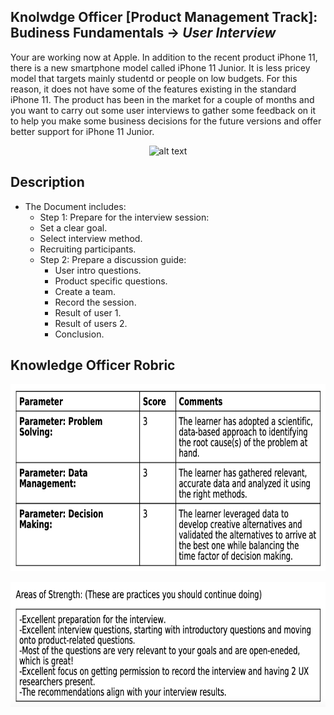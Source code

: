 ## Knolwdge Officer [Product Management Track]: Budiness Fundamentals -> _User Interview_
Your are working now at Apple. In addition to the recent product iPhone 11, there is a new smartphone model called iPhone 11 Junior. It is less pricey model that targets mainly studentd or people on low budgets. For this reason, it does not have some of the features existing in the standard iPhone 11. The product has been in the market for a couple of months and you want to carry out some user interviews to gather some feedback on it to help you make some business decisions for the future versions and offer better support for iPhone 11 Junior.

<p align="center">
<img src="https://github.com/yarahisham/Apple_Iphone_Junior_CaseStudy-User_Interview/blob/main/Images/Screen%20Shot%202021-04-27%20at%207.18.46%20PM.jpg" alt="alt text" width="700" height="100" >
</p>

## Description
- The Document includes:
  - Step 1: Prepare for the interview session:
   - Set a clear goal.
   - Select interview method.
   - Recruiting participants.
  - Step 2: Prepare a discussion guide:
    - User intro questions.
    - Product specific questions.
    - Create a team.
    - Record the session.
    - Result of user 1.
    - Result of users 2.
    - Conclusion.

## Knowledge Officer Robric
<p align="center">
<img src="https://github.com/yarahisham/Apple_Iphone_Junior-User_Interview/blob/main/Images/Screen%20Shot%202021-04-27%20at%205.42.07%20PM.jpg" alt="alt text" width="700" height="300" >
</p>

<p align="center">
<img src="https://github.com/yarahisham/Apple_Iphone_Junior-User_Interview/blob/main/Images/Screen%20Shot%202021-04-27%20at%205.42.16%20PM.jpg" alt="alt text" width="700" height="200" >
</p>
